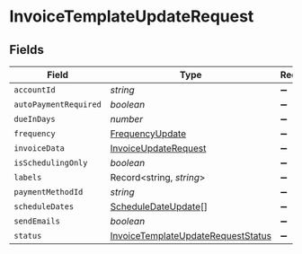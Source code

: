 # InvoiceTemplateUpdateRequest


## Fields

| Field                                                                                           | Type                                                                                            | Required                                                                                        | Description                                                                                     |
| ----------------------------------------------------------------------------------------------- | ----------------------------------------------------------------------------------------------- | ----------------------------------------------------------------------------------------------- | ----------------------------------------------------------------------------------------------- |
| `accountId`                                                                                     | *string*                                                                                        | :heavy_minus_sign:                                                                              | N/A                                                                                             |
| `autoPaymentRequired`                                                                           | *boolean*                                                                                       | :heavy_minus_sign:                                                                              | N/A                                                                                             |
| `dueInDays`                                                                                     | *number*                                                                                        | :heavy_minus_sign:                                                                              | N/A                                                                                             |
| `frequency`                                                                                     | [FrequencyUpdate](../../models/shared/frequencyupdate.md)                                       | :heavy_minus_sign:                                                                              | N/A                                                                                             |
| `invoiceData`                                                                                   | [InvoiceUpdateRequest](../../models/shared/invoiceupdaterequest.md)                             | :heavy_minus_sign:                                                                              | N/A                                                                                             |
| `isSchedulingOnly`                                                                              | *boolean*                                                                                       | :heavy_minus_sign:                                                                              | N/A                                                                                             |
| `labels`                                                                                        | Record<string, *string*>                                                                        | :heavy_minus_sign:                                                                              | N/A                                                                                             |
| `paymentMethodId`                                                                               | *string*                                                                                        | :heavy_minus_sign:                                                                              | N/A                                                                                             |
| `scheduleDates`                                                                                 | [ScheduleDateUpdate](../../models/shared/scheduledateupdate.md)[]                               | :heavy_minus_sign:                                                                              | N/A                                                                                             |
| `sendEmails`                                                                                    | *boolean*                                                                                       | :heavy_minus_sign:                                                                              | N/A                                                                                             |
| `status`                                                                                        | [InvoiceTemplateUpdateRequestStatus](../../models/shared/invoicetemplateupdaterequeststatus.md) | :heavy_minus_sign:                                                                              | N/A                                                                                             |